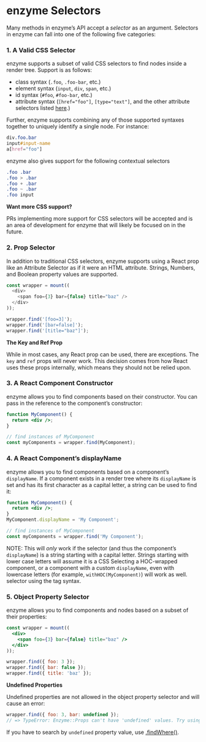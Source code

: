# enzyme Selectors

Many methods in enzyme’s API accept a *selector* as an argument. Selectors in enzyme can fall into
one of the following five categories:



### 1. A Valid CSS Selector

enzyme supports a subset of valid CSS selectors to find nodes inside a render tree. Support is as
follows:

- class syntax (`.foo`, `.foo-bar`, etc.)
- element syntax (`input`, `div`, `span`, etc.)
- id syntax (`#foo`, `#foo-bar`, etc.)
- attribute syntax (`[href="foo"]`, `[type="text"]`, and the other attribute selectors listed [here](https://developer.mozilla.org/en-US/docs/Learn/CSS/Introduction_to_CSS/Attribute_selectors).)

Further, enzyme supports combining any of those supported syntaxes together to uniquely identify a
single node. For instance:

```css
div.foo.bar
input#input-name
a[href="foo"]
```

enzyme also gives support for the following contextual selectors

```css
.foo .bar
.foo > .bar
.foo + .bar
.foo ~ .bar
.foo input
```

**Want more CSS support?**

PRs implementing more support for CSS selectors will be accepted and is an area of development for
enzyme that will likely be focused on in the future.



### 2. Prop Selector

In addition to traditional CSS selectors, enzyme supports using a React prop like an Attribute Selector as if it were an HTML attribute. Strings, Numbers, and Boolean property values are supported.

```js
const wrapper = mount((
  <div>
    <span foo={3} bar={false} title="baz" />
  </div>
));

wrapper.find('[foo=3]');
wrapper.find('[bar=false]');
wrapper.find('[title="baz"]');
```

**The Key and Ref Prop**

While in most cases, any React prop can be used, there are exceptions. The `key` and `ref` props will never work. This decision comes from how React uses these props internally, which means they should not be relied upon.



### 3. A React Component Constructor

enzyme allows you to find components based on their constructor. You can pass in the reference to
the component’s constructor:

```jsx
function MyComponent() {
  return <div />;
}

// find instances of MyComponent
const myComponents = wrapper.find(MyComponent);
```



### 4. A React Component’s displayName

enzyme allows you to find components based on a component’s `displayName`. If a component exists
in a render tree where its `displayName` is set and has its first character as a capital letter,
a string can be used to find it:


```jsx
function MyComponent() {
  return <div />;
}
MyComponent.displayName = 'My Component';

// find instances of MyComponent
const myComponents = wrapper.find('My Component');
```

NOTE: This will *only* work if the selector (and thus the component’s `displayName`) is a string
starting with a capital letter. Strings starting with lower case letters will assume it is a CSS
Selecting a HOC-wrapped component, or a component with a custom `displayName`, even with lowercase letters (for example, `withHOC(MyComponent)`) will work as well.
selector using the tag syntax.



### 5. Object Property Selector

enzyme allows you to find components and nodes based on a subset of their properties:


```jsx
const wrapper = mount((
  <div>
    <span foo={3} bar={false} title="baz" />
  </div>
));

wrapper.find({ foo: 3 });
wrapper.find({ bar: false });
wrapper.find({ title: 'baz' });
```

**Undefined Properties**

Undefined properties are not allowed in the object property selector and will cause an error:


```jsx
wrapper.find({ foo: 3, bar: undefined });
// => TypeError: Enzyme::Props can't have 'undefined' values. Try using 'findWhere()' instead.
```

If you have to search by `undefined` property value, use [.findWhere()](ShallowWrapper/findWhere.md).
